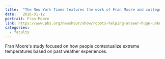 ```yaml
---
title:  "The New York Times features the work of Fran Moore and collegues in an article which discusses the the new normal of extreme weather events."
date:   2016-01-12
portrait: Fran-Moore
link: https://www.pbs.org/newshour/show/robots-helping-answer-huge-unknown-young-marine-life
categories:
  - faculty
---
```

Fran Moore's study focused on how people contextualize extreme temperatures based on past weather experiences.
